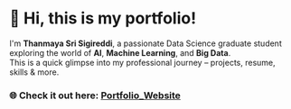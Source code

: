 # 👋 Hi, this is my portfolio!

I'm **Thanmaya Sri Sigireddi**, a passionate Data Science graduate student exploring the world of **AI**, **Machine Learning**, and **Big Data**.  
This is a quick glimpse into my professional journey – projects, resume, skills & more.

### 🌐 Check it out here: [Portfolio_Website](https://thanmayasri.github.io/Portfolio_Website)

